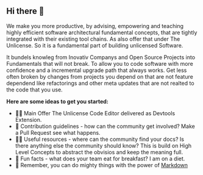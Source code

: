 ## Hi there 👋
We make you more productive, by advising, empowering and teaching highly efficient software architectural fundamental concepts, 
that are tightly integrated with their existing tool chains. As also offer that under The Unlicense. So it is a fundamental part
of building unlicensed Software.

It bundels knowleg from Inovativ Companys and Open Source Projects into Fundamentals that will not break. To allow you to code software
with more confidence and a incremental upgrade path that always works. Get less often broken by changes from projects you depend on that
are not feature dependend like refactorings and other meta updates that are not realted to the code that you use.

**Here are some ideas to get you started:**

- 🙋‍♀️ Main Offer The Unlicense Code Editor delivered as Devtools Extension.
- 🌈 Contribution guidelines - how can the community get involved?
Make a Pull Request see what happens.
- 👩‍💻 Useful resources - where can the community find your docs? Is there anything else the community should know?
This is build on High Level Concepts to abstract the obvisios and keep the meaning full.
- 🍿 Fun facts - what does your team eat for breakfast?
I am on a diet.
- 🧙 Remember, you can do mighty things with the power of [Markdown](https://docs.github.com/github/writing-on-github/getting-started-with-writing-and-formatting-on-github/basic-writing-and-formatting-syntax)

